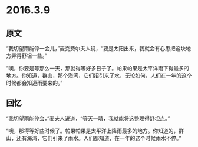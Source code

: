 # 2016.3.9

## 原文

“我切望雨能停一会儿，”麦克费尔夫人说，“要是太阳出来，我就会有心思把这块地方弄得舒坦一些。”

“噢，你要是等那么一天，那就得等好多日子了。帕果帕果是太平洋雨下得最多的地方。你知道，群山，那个海湾，它们招引来了水，无论如何，人们在一年的这个时候都会知道雨要来的。”

## 回忆

“我切望雨能停会，”麦夫人说道，“等天一晴，我就能将这整理得舒坦点。”

“噢，那得等好些时候了。帕果帕果是太平洋上降雨最多的地方。你知道的，群山，还有海湾，它们引来了雨水。人们都知道，在一年的这个时候雨水不停。”